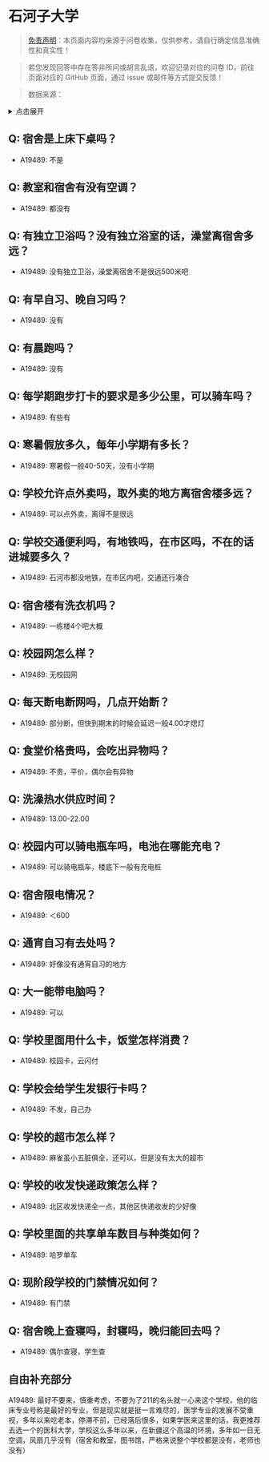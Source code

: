# 石河子大学

> [免责声明](https://colleges.chat/#_3)：本页面内容均来源于问卷收集，仅供参考，请自行确定信息准确性和真实性！

> 若您发现回答中存在答非所问或胡言乱语，欢迎记录对应的问卷 ID，前往页面对应的 GitHub 页面，通过 issue 或邮件等方式提交反馈！

> 数据来源：

<details><summary>点击展开</summary>
<ul>
<li>A19489: 3292270259@qq.com (2023 年 06 月)</li>
</ul>
</details>

## Q: 宿舍是上床下桌吗？

- A19489: 不是

## Q: 教室和宿舍有没有空调？

- A19489: 都没有

## Q: 有独立卫浴吗？没有独立浴室的话，澡堂离宿舍多远？

- A19489: 没有独立卫浴，澡堂离宿舍不是很远500米吧

## Q: 有早自习、晚自习吗？

- A19489: 没有

## Q: 有晨跑吗？

- A19489: 没有

## Q: 每学期跑步打卡的要求是多少公里，可以骑车吗？

- A19489: 有些有

## Q: 寒暑假放多久，每年小学期有多长？

- A19489: 寒暑假一般40-50天，没有小学期

## Q: 学校允许点外卖吗，取外卖的地方离宿舍楼多远？

- A19489: 可以点外卖，离得不是很远

## Q: 学校交通便利吗，有地铁吗，在市区吗，不在的话进城要多久？

- A19489: 石河市都没地铁，在市区内吧，交通还行凑合

## Q: 宿舍楼有洗衣机吗？

- A19489: 一栋楼4个吧大概

## Q: 校园网怎么样？

- A19489: 无校园网

## Q: 每天断电断网吗，几点开始断？

- A19489: 部分断，但快到期末的时候会延迟一般4.00才熄灯

## Q: 食堂价格贵吗，会吃出异物吗？

- A19489: 不贵，平价，偶尔会有异物

## Q: 洗澡热水供应时间？

- A19489: 13.00-22.00

## Q: 校园内可以骑电瓶车吗，电池在哪能充电？

- A19489: 可以骑电瓶车，楼底下一般有充电桩

## Q: 宿舍限电情况？

- A19489: ＜600

## Q: 通宵自习有去处吗？

- A19489: 好像没有通宵自习的地方

## Q: 大一能带电脑吗？

- A19489: 可以

## Q: 学校里面用什么卡，饭堂怎样消费？

- A19489: 校园卡，云闪付

## Q: 学校会给学生发银行卡吗？

- A19489: 不发，自己办

## Q: 学校的超市怎么样？

- A19489: 麻雀虽小五脏俱全，还可以，但是没有太大的超市

## Q: 学校的收发快递政策怎么样？

- A19489: 北区收发快递全一点，其他区快递收发的少好像

## Q: 学校里面的共享单车数目与种类如何？

- A19489: 哈罗单车

## Q: 现阶段学校的门禁情况如何？

- A19489: 有门禁

## Q: 宿舍晚上查寝吗，封寝吗，晚归能回去吗？

- A19489: 偶尔查寝，学生查

## 自由补充部分

A19489: 最好不要来，慎重考虑，不要为了211的名头就一心来这个学校，他的临床专业号称是最好的专业，但是现实就是挺一言难尽的，医学专业的发展不受重视，多年以来吃老本，停滞不前，已经落后很多，如果学医来这里的话，我更推荐去选一个的医科大学，学校这么多年以来，在新疆这个高温的环境，多年如一日无空调，风扇几乎没有（宿舍和教室，图书馆，严格来说整个学校都是没有，老师也没有）